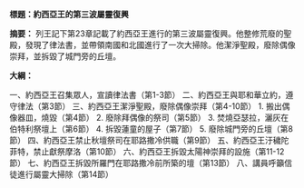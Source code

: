 **標題：約西亞王的第三波屬靈復興**

**摘要：**
列王記下第23章記載了約西亞王進行的第三波屬靈復興。他整修荒廢的聖殿，發現了律法書，並帶領南國和北國進行了一次大掃除。他潔淨聖殿，廢除偶像崇拜，並拆毀了城門旁的丘壇。

**大綱：**

一、約西亞王召集眾人，宣讀律法書（第1-3節）
二、約西亞王與耶和華立約，遵守律法（第3節）
三、約西亞王潔淨聖殿，廢除偶像崇拜（第4-10節）
    1. 搬出偶像器皿，燒毀（第4節）
    2. 廢除拜偶像的祭司（第5節）
    3. 焚燒亞瑟拉，灑灰在伯特利祭壇上（第6節）
    4. 拆毀蓮童的屋子（第7節）
    5. 廢除城門旁的丘壇（第8節）
四、約西亞王禁止秋壇祭司在耶路撒冷供職（第9節）
五、約西亞王汙穢陀菲特，禁止獻祭摩洛（第10節）
六、約西亞王拆毀太陽神崇拜的設施（第11-12節）
七、約西亞王拆毀所羅門在耶路撒冷前所築的壇（第13節）
八、講員呼籲信徒進行屬靈大掃除（第14節）